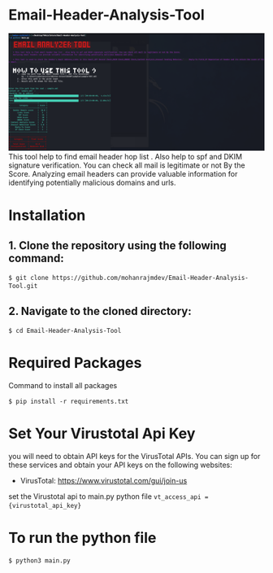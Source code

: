 # Email-Header-Analysis-Tool
![Tool image](email-tool.png)
This tool help to find email header hop list . Also help to spf and DKIM signature verification. You can check all mail is legitimate or not By the Score. Analyzing email headers can provide valuable information for identifying potentially malicious domains and urls.

# Installation

## 1. Clone the repository using the following command: 

    $ git clone https://github.com/mohanrajmdev/Email-Header-Analysis-Tool.git

## 2. Navigate to the cloned directory:

    $ cd Email-Header-Analysis-Tool

# Required Packages
Command to install all packages 

    $ pip install -r requirements.txt

# Set Your Virustotal Api Key 
you will need to obtain API keys for the VirusTotal APIs. You can sign up for these services and obtain your API keys on the following websites:

* VirusTotal: https://www.virustotal.com/gui/join-us

set the Virustotal api to main.py python file
` vt_access_api = {virustotal_api_key} `

# To run the python file

    $ python3 main.py
